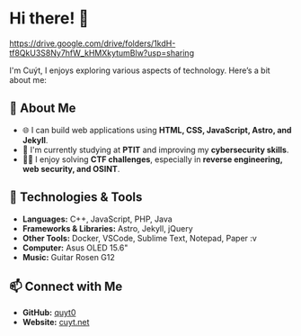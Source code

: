 # Hi there! 👋  

https://drive.google.com/drive/folders/1kdH-tf8QkU3S8Ny7hfW_kHMXkytumBlw?usp=sharing

I'm Cuýt, I enjoys exploring various aspects of technology. Here’s a bit about me:  

## 🚀 About Me  
- 🌐 I can build web applications using **HTML, CSS, JavaScript, Astro, and Jekyll**.  
- 🎯 I'm currently studying at **PTIT** and improving my **cybersecurity skills**.  
- 🕵️‍♂️ I enjoy solving **CTF challenges**, especially in **reverse engineering, web security, and OSINT**.  

## 🔧 Technologies & Tools  
- **Languages:** C++, JavaScript, PHP, Java  
- **Frameworks & Libraries:** Astro, Jekyll, jQuery  
- **Other Tools:** Docker, VSCode, Sublime Text, Notepad, Paper :v  
- **Computer:** Asus OLED 15.6"  
- **Music:** Guitar Rosen G12  

## 📫 Connect with Me  
- **GitHub:** [quyt0](https://github.com/quyt0)  
- **Website:** [cuyt.net](https://cuyt.net)  
